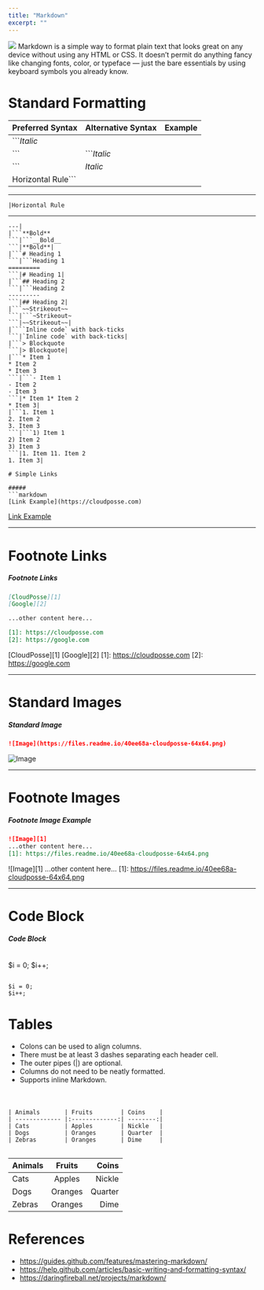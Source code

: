 ```yaml
---
title: "Markdown"
excerpt: ""
---
```

![](/images/5a735a9-markdown.png)
Markdown is a simple way to format plain text that looks great on any device without using any HTML or CSS. It doesn’t permit do anything fancy like changing fonts, color, or typeface — just the bare essentials by using keyboard symbols you already know.

# Standard Formatting

|Preferred Syntax|Alternative Syntax|Example|
|------|------|------|
|```*Italic*
```|```_Italic_
```|*Italic*|
|Horizontal Rule```
---
```|Horizontal Rule```
***
```|Horizontal Rule
---|
|```**Bold**
```|```__Bold__
```|**Bold**|
|```# Heading 1
```|```Heading 1
=========
```|# Heading 1|
|```## Heading 2
```|```Heading 2
---------
```|## Heading 2|
|```~~Strikeout~~
```|```~Strikeout~
```|~~Strikeout~~|
|````Inline code` with back-ticks
```|`Inline code` with back-ticks|
|```> Blockquote
```|> Blockquote|
|```* Item 1
* Item 2
* Item 3
```|```- Item 1
- Item 2
- Item 3
```|* Item 1* Item 2
* Item 3|
|```1. Item 1
2. Item 2
3. Item 3
```|```1) Item 1
2) Item 2
3) Item 3
```|1. Item 11. Item 2
1. Item 3|

# Simple Links

##### 
```markdown
[Link Example](https://cloudposse.com)
```

[Link Example](https://cloudposse.com)

---

# Footnote Links

##### Footnote Links
```markdown
[CloudPosse][1]
[Google][2]

...other content here...

[1]: https://cloudposse.com
[2]: https://google.com
```

[CloudPosse][1]
[Google][2]
[1]: https://cloudposse.com
[2]: https://google.com

---

# Standard Images

##### Standard Image
```markdown
![Image](https://files.readme.io/40ee68a-cloudposse-64x64.png)
```

![Image](https://files.readme.io/40ee68a-cloudposse-64x64.png)

---

# Footnote Images

##### Footnote Image Example
```markdown
![Image][1]
...other content here...
[1]: https://files.readme.io/40ee68a-cloudposse-64x64.png
```

![Image][1]
...other content here...
[1]: https://files.readme.io/40ee68a-cloudposse-64x64.png

---

# Code Block


##### Code Block
```markdown
```
$i = 0;
$i++;
```
```

```
$i = 0;
$i++;
```

# Tables

* Colons can be used to align columns.
* There must be at least 3 dashes separating each header cell.
* The outer pipes (|) are optional. 
* Columns do not need to be neatly formatted. 
* Supports inline Markdown.

##### 
```text


| Animals       | Fruits        | Coins    |
| ------------- |:-------------:| --------:|
| Cats          | Apples        | Nickle   |
| Dogs          | Oranges       | Quarter  |
| Zebras        | Oranges       | Dime     |


```

| Animals       | Fruits        | Coins    |
| ------------- |:-------------:| --------:|
| Cats          | Apples        | Nickle   |
| Dogs          | Oranges       | Quarter  |
| Zebras        | Oranges       | Dime     |

# References
* https://guides.github.com/features/mastering-markdown/
* https://help.github.com/articles/basic-writing-and-formatting-syntax/
* https://daringfireball.net/projects/markdown/